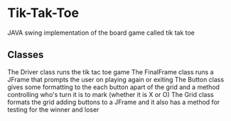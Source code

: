 # Tik-Tak-Toe
JAVA swing implementation of the board game called tik tak toe

## Classes
The Driver class runs the tik tac toe game
The FinalFrame class runs a JFrame that prompts the user on playing again or exiting 
The Button class gives some formatting to the each button apart of the grid and a method controlling who's turn it is to mark (whether it is X or O)
The Grid class formats the grid adding buttons to a JFrame and it also has a method for testing for the winner and loser
